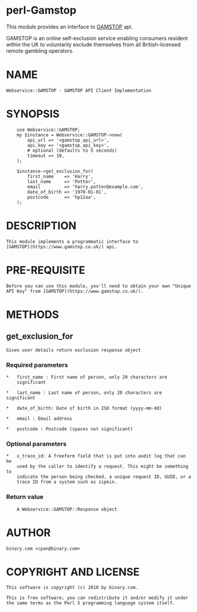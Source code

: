 # perl-Gamstop

This module provides an interface to [GAMSTOP](https://www.gamstop.co.uk/) api.

GAMSTOP is an online self-exclusion service enabling consumers resident within
the UK to voluntarily exclude themselves from all British-licensed remote
gambling operators.

# NAME
    Webservice::GAMSTOP - GAMSTOP API Client Implementation

# SYNOPSIS
        use Webservice::GAMSTOP;
        my $instance = Webservice::GAMSTOP->new(
            api_url => '<gamstop_api_url>',
            api_key => '<gamstop_api_key>',
            # optional (defaults to 5 seconds)
            timeout => 10,
        );

        $instance->get_exclusion_for(
            first_name    => 'Harry',
            last_name     => 'Potter',
            email         => 'harry.potter@example.com',
            date_of_birth => '1970-01-01',
            postcode      => 'hp11aa',
        );

# DESCRIPTION
    This module implements a programmatic interface to
    [GAMSTOP](https://www.gamstop.co.uk/) api.

# PRE-REQUISITE
    Before you can use this module, you'll need to obtain your own "Unique
    API Key" from [GAMSTOP](https://www.gamstop.co.uk/).

# METHODS
  ## get_exclusion_for
    Given user details return exclusion response object

   ### Required parameters
    *   first_name : First name of person, only 20 characters are
        significant

    *   last_name : Last name of person, only 20 characters are significant

    *   date_of_birth: Date of birth in ISO format (yyyy-mm-dd)

    *   email : Email address

    *   postcode : Postcode (spaces not significant)

   ### Optional parameters
    *   x_trace_id: A freeform field that is put into audit log that can be
        used by the caller to identify a request. This might be something to
        indicate the person being checked, a unique request ID, GUID, or a
        trace ID from a system such as zipkin.

   ### Return value
        A Webservice::GAMSTOP::Response object

# AUTHOR
    binary.com <cpan@binary.com>

# COPYRIGHT AND LICENSE
    This software is copyright (c) 2018 by binary.com.

    This is free software; you can redistribute it and/or modify it under
    the same terms as the Perl 5 programming language system itself.
